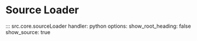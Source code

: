 # Source Loader 
::: src.core.sourceLoader
    handler: python
    options:
      show_root_heading: false
      show_source: true